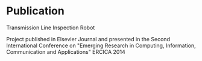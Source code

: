 # Publication
Transmission Line Inspection Robot

Project published in Elsevier Journal and presented in the Second International Conference on "Emerging Research in Computing, Information, Communication and Applications" ERCICA 2014
